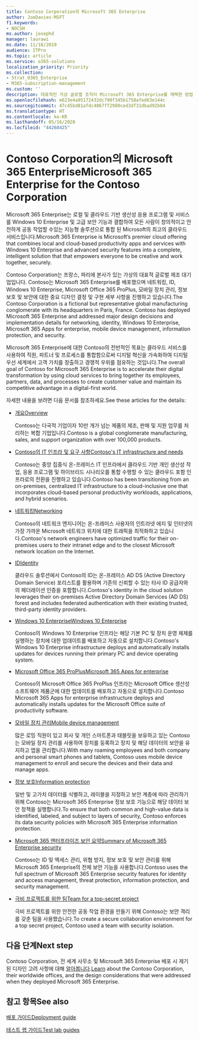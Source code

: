 ```yaml
---
title: Contoso Corporation의 Microsoft 365 Enterprise
author: JoeDavies-MSFT
f1.keywords:
- NOCSH
ms.author: josephd
manager: laurawi
ms.date: 11/18/2019
audience: ITPro
ms.topic: article
ms.service: o365-solutions
localization_priority: Priority
ms.collection:
- Strat_O365_Enterprise
- M365-subscription-management
ms.custom: ''
description: 대표적인 가상 글로벌 조직이 Microsoft 365 Enterprise를 채택한 방법
ms.openlocfilehash: e623e4a95172432dc790f345b1758afed63e144c
ms.sourcegitcommit: 47c45bd81afdc4867ff2980ced3df31dbad92b84
ms.translationtype: HT
ms.contentlocale: ko-KR
ms.lasthandoff: 05/16/2020
ms.locfileid: "44268425"
---
```

# <a name="microsoft-365-enterprise-for-the-contoso-corporation"></a><span data-ttu-id="b3851-103">Contoso Corporation의 Microsoft 365 Enterprise</span><span class="sxs-lookup"><span data-stu-id="b3851-103">Microsoft 365 Enterprise for the Contoso Corporation</span></span>

<span data-ttu-id="b3851-104">Microsoft 365 Enterprise는 로컬 및 클라우드 기반 생산성 응용 프로그램 및 서비스를 Windows 10 Enterprise 및 고급 보안 기능과 결합하여 모든 사람이 창의적이고 안전하게 공동 작업할 수있는 지능형 솔루션으로 통합 된 Microsoft의 최고의 클라우드 서비스입니다.</span><span class="sxs-lookup"><span data-stu-id="b3851-104">Microsoft 365 Enterprise is Microsoft’s premier cloud offering that combines local and cloud-based productivity apps and services with Windows 10 Enterprise and advanced security features into a complete, intelligent solution that that empowers everyone to be creative and work together, securely.</span></span> 

<span data-ttu-id="b3851-p101">Contoso Corporation는 프랑스, 파리에 본사가 있는 가상의 대표적 글로벌 제조 대기업입니다. Contoso는 Microsoft 365 Enterprise를 배포했으며 네트워킹, ID, Windows 10 Enterprise, Microsoft Office 365 ProPlus, 모바일 장치 관리, 정보 보호 및 보안에 대한 중요 디자인 결정 및 구현 세부 사항을 진행하고 있습니다.</span><span class="sxs-lookup"><span data-stu-id="b3851-p101">The Contoso Corporation is a fictional but representative global manufacturing conglomerate with its headquarters in Paris, France. Contoso has deployed Microsoft 365 Enterprise and addressed major design decisions and implementation details for networking, identity, Windows 10 Enterprise, Microsoft 365 Apps for enterprise, mobile device management, information protection, and security.</span></span> 

<span data-ttu-id="b3851-107">Microsoft 365 Enterprise에 대한 Contoso의 전반적인 목표는 클라우드 서비스를 사용하여 직원, 파트너 및 프로세스를 통합함으로써 디지털 혁신을 가속화하여 디지털 우선 세계에서 고객 가치를 창출하고 경쟁적 우위를 점유하는 것입니다.</span><span class="sxs-lookup"><span data-stu-id="b3851-107">The overall goal of Contoso for Microsoft 365 Enterprise is to accelerate their digital transformation by using cloud services to bring together its employees, partners, data, and processes to create customer value and maintain its competitive advantage in a digital-first world.</span></span>

<span data-ttu-id="b3851-108">자세한 내용을 보려면 다음 문서를 참조하세요.</span><span class="sxs-lookup"><span data-stu-id="b3851-108">See these articles for the details:</span></span>

- [<span data-ttu-id="b3851-109">개요</span><span class="sxs-lookup"><span data-stu-id="b3851-109">Overview</span></span>](contoso-overview.md)

  <span data-ttu-id="b3851-110">Contoso는 다국적 기업이자 10만 개가 넘는 제품의 제조, 판매 및 지원 업무를 처리하는 복합 기업입니다.</span><span class="sxs-lookup"><span data-stu-id="b3851-110">Contoso is a global conglomerate manufacturing, sales, and support organization with over 100,000 products.</span></span>

- [<span data-ttu-id="b3851-111">Contoso의 IT 인프라 및 요구 사항</span><span class="sxs-lookup"><span data-stu-id="b3851-111">Contoso's IT infrastructure and needs</span></span>](contoso-infra-needs.md)

  <span data-ttu-id="b3851-112">Contoso는 중앙 집중식 온-프레미스 IT 인프라에서 클라우드 기반 개인 생산성 작업, 응용 프로그램 및 하이브리드 시나리오를 통합 수행할 수 있는 클라우드 포함 인프라로의 전환을 진행하고 있습니다.</span><span class="sxs-lookup"><span data-stu-id="b3851-112">Contoso has been transitioning from an on-premises, centralized IT infrastructure to a cloud-inclusive one that incorporates cloud-based personal productivity workloads, applications, and hybrid scenarios.</span></span>

- [<span data-ttu-id="b3851-113">네트워킹</span><span class="sxs-lookup"><span data-stu-id="b3851-113">Networking</span></span>](contoso-networking.md)

  <span data-ttu-id="b3851-114">Contoso의 네트워크 엔지니어는 온-프레미스 사용자의 인트라넷 에지 및 인터넷의 가장 가까운 Microsoft 네트워크 위치에 대한 트래픽을 최적화하고 있습니다.</span><span class="sxs-lookup"><span data-stu-id="b3851-114">Contoso's network engineers have optimized traffic for their on-premises users to their intranet edge and to the closest Microsoft network location on the Internet.</span></span>

- [<span data-ttu-id="b3851-115">ID</span><span class="sxs-lookup"><span data-stu-id="b3851-115">Identity</span></span>](contoso-identity.md)

  <span data-ttu-id="b3851-116">클라우드 솔루션에서 Contoso의 ID는 온-프레미스 AD DS (Active Directory Domain Service) 포리스트를 활용하며 기존의 신뢰할 수 있는 타사 ID 공급자와의 페더레이션 인증을 포함합니다.</span><span class="sxs-lookup"><span data-stu-id="b3851-116">Contoso's identity in the cloud solution leverages their on-premises Active Directory Domain Services (AD DS) forest and includes federated authentication with their existing trusted, third-party identity providers.</span></span>

- [<span data-ttu-id="b3851-117">Windows 10 Enterprise</span><span class="sxs-lookup"><span data-stu-id="b3851-117">Windows 10 Enterprise</span></span>](contoso-win10.md)

  <span data-ttu-id="b3851-118">Contoso의 Windows 10 Enterprise 인프라는 해당 기본 PC 및 장치 운영 체제를 실행하는 장치에 대한 업데이트를 배포하고 자동으로 설치합니다.</span><span class="sxs-lookup"><span data-stu-id="b3851-118">Contoso's Windows 10 Enterprise infrastructure deploys and automatically installs updates for devices running their primary PC and device operating system.</span></span>

- [<span data-ttu-id="b3851-119">Microsoft Office 365 ProPlus</span><span class="sxs-lookup"><span data-stu-id="b3851-119">Microsoft 365 Apps for enterprise</span></span>](contoso-o365pp.md)

  <span data-ttu-id="b3851-120">Contoso의 Microsoft Office 365 ProPlus 인프라는 Microsoft Office 생산성 소프트웨어 제품군에 대한 업데이트를 배포하고 자동으로 설치합니다.</span><span class="sxs-lookup"><span data-stu-id="b3851-120">Contoso Microsoft 365 Apps for enterprise infrastructure deploys and automatically installs updates for the Microsoft Office suite of productivity software.</span></span>

- [<span data-ttu-id="b3851-121">모바일 장치 관리</span><span class="sxs-lookup"><span data-stu-id="b3851-121">Mobile device management</span></span>](contoso-mdm.md)

  <span data-ttu-id="b3851-122">많은 로밍 직원이 있고 회사 및 개인 스마트폰과 태블릿을 보유하고 있는 Contoso는 모바일 장치 관리를 사용하여 장치를 등록하고 장치 및 해당 데이터의 보안을 유지하고 앱을 관리합니다.</span><span class="sxs-lookup"><span data-stu-id="b3851-122">With many roaming employees and both company and personal smart phones and tablets, Contoso uses mobile device management to enroll and secure the devices and their data and manage apps.</span></span>

- [<span data-ttu-id="b3851-123">정보 보호</span><span class="sxs-lookup"><span data-stu-id="b3851-123">Information protection</span></span>](contoso-info-protect.md)

  <span data-ttu-id="b3851-124">일반 및 고가치 데이터를 식별하고, 레이블을 지정하고 보안 계층에 따라 관리하기 위해 Contoso는 Microsoft 365 Enterprise 정보 보호 기능으로 해당 데이터 보안 정책을 실행합니다.</span><span class="sxs-lookup"><span data-stu-id="b3851-124">To ensure that both common and high-value data is identified, labeled, and subject to layers of security, Contoso enforces its data security policies with Microsoft 365 Enterprise information protection.</span></span>

- [<span data-ttu-id="b3851-125">Microsoft 365 엔터프라이즈 보안 요약</span><span class="sxs-lookup"><span data-stu-id="b3851-125">Summary of Microsoft 365 Enterprise security</span></span>](contoso-security-summary.md)

  <span data-ttu-id="b3851-126">Contoso는 ID 및 액세스 관리, 위협 방지, 정보 보호 및 보안 관리를 위해 Microsoft 365 Enterprise의 전체 보안 기능을 사용합니다.</span><span class="sxs-lookup"><span data-stu-id="b3851-126">Contoso uses the full spectrum of Microsoft 365 Enterprise security features for identity and access management, threat protection, information protection, and security management.</span></span>

- [<span data-ttu-id="b3851-127">극비 프로젝트를 위한 팀</span><span class="sxs-lookup"><span data-stu-id="b3851-127">Team for a top-secret project</span></span>](../solutions/contoso-team-for-top-secret-project.md)

  <span data-ttu-id="b3851-128">극비 프로젝트를 위한 안전한 공동 작업 환경을 만들기 위해 Contoso는 보안 격리를 갖춘 팀을 사용했습니다.</span><span class="sxs-lookup"><span data-stu-id="b3851-128">To create a secure collaboration environment for a top secret project, Contoso used a team with security isolation.</span></span>

## <a name="next-step"></a><span data-ttu-id="b3851-129">다음 단계</span><span class="sxs-lookup"><span data-stu-id="b3851-129">Next step</span></span>

<span data-ttu-id="b3851-130">Contoso Corporation, 전 세계 사무소 및 Microsoft 365 Enterprise 배포 시 제기된 디자인 고려 사항에 대해 [알아봅니다](contoso-overview.md).</span><span class="sxs-lookup"><span data-stu-id="b3851-130">[Learn](contoso-overview.md) about the Contoso Corporation, their worldwide offices, and the design considerations that were addressed when they deployed Microsoft 365 Enterprise.</span></span>


## <a name="see-also"></a><span data-ttu-id="b3851-131">참고 항목</span><span class="sxs-lookup"><span data-stu-id="b3851-131">See also</span></span>

[<span data-ttu-id="b3851-132">배포 가이드</span><span class="sxs-lookup"><span data-stu-id="b3851-132">Deployment guide</span></span>](deploy-microsoft-365-enterprise.md)

[<span data-ttu-id="b3851-133">테스트 랩 가이드</span><span class="sxs-lookup"><span data-stu-id="b3851-133">Test lab guides</span></span>](m365-enterprise-test-lab-guides.md)


